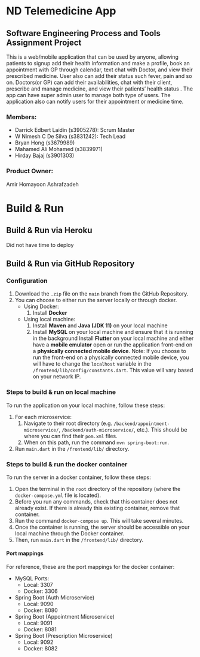 # ND Telemedicine App
## Software Engineering Process and Tools Assignment Project

This is a web/mobile application that can be used by anyone, allowing patients to signup add their health information and make a profile, book an appointment with GP through calendar, text chat with Doctor, and view their prescribed medicine. User also can add their status such fever, pain and so on. Doctors(or GP) can add their availabilities, chat with their client, prescribe and manage medicine, and view their patients’ health status . The app can have super admin user to manage both type of users. The application also can notify users for their appointment or medicine time.

### Members:
- Darrick Edbert Laidin (s3905278): Scrum Master
- W Nimesh C De Silva (s3831242): Tech Lead
- Bryan Hong (s3679989)
- Mahamed Ali Mohamed (s3839971)
- Hirday Bajaj (s3901303)

### Product Owner:
Amir Homayoon Ashrafzadeh

# Build & Run

## Build & Run via Heroku

Did not have time to deploy

## Build & Run via GitHub Repository

### Configuration
1. Download the `.zip` file on the `main` branch from the GitHub Repository.
2. You can choose to either run the server locally or through docker.
	- Using Docker:
		1. Install **Docker**
	- Using local machine:
		1. Install **Maven** and **Java (JDK 11)** on your local machine
		2. Install **MySQL** on your local machine and ensure that it is running in the background
		Install **Flutter** on your local machine and either have a **mobile emulator** open or run the application front-end on a **physically connected mobile device**. 
			Note: If you choose to run the front-end on a physically connected mobile device, you will have to change the `localhost` variable in the `/frontend/lib/config/constants.dart`. This value will vary based on your network IP.

### Steps to build & run on local machine
To run the application on your local machine, follow these steps:
1. For each microservice:
	1. Navigate to their root directory (e.g. `/backend/appointment-microservice/`, `/backend/auth-microservice/`, etc.). This should be where you can find their `pom.xml` files.
	2. When on this path, run the command `mvn spring-boot:run`.
2. Run `main.dart` in the `/frontend/lib/` directory.

### Steps to build & run the docker container
To run the server in a docker container, follow these steps:
1. Open the terminal in the `root` directory of the repository (where the `docker-compose.yml` file is located).
2. Before you run any commands, check that this container does not already exist. If there is already this existing container, remove that container.
3. Run the command `docker-compose up`. This will take several minutes.
4. Once the container is running, the server should be accessible on your local machine through the Docker container.
5. Then, run `main.dart` in the `/frontend/lib/` directory.

#### Port mappings
For reference, these are the port mappings for the docker container:
- MySQL Ports: 
	- Local: 3307
	- Docker: 3306
- Spring Boot (Auth Microservice)
	- Local: 9090
	- Docker: 8080
- Spring Boot (Appointment Microservice)
	- Local: 9091
	- Docker: 8081
- Spring Boot (Prescription Microservice)
	- Local: 9092
	- Docker: 8082
